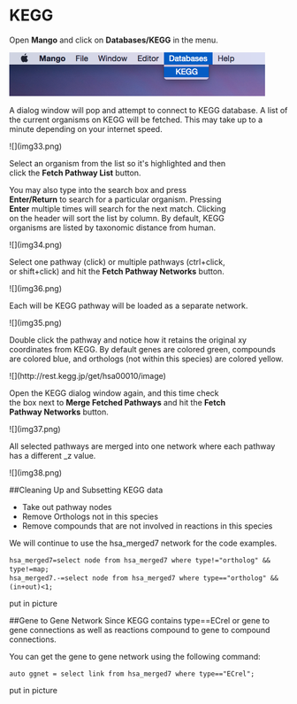 # KEGG

Open **Mango** and click on **Databases/KEGG** in the menu.

<!--<center> -->
![](img32.png)

A dialog window will pop and attempt to connect to KEGG database. A list of the current organisms on KEGG will be fetched. This may take up to a minute depending on your internet speed. 

<div style="width:400px">
![](img33.png)


Select an organism from the list so it's highlighted and then click the **Fetch Pathway List** button. 

You may also type into the search box and press **Enter/Return** to search for a particular organism. Pressing **Enter** multiple times will search for the next match. Clicking on the header will sort the list by column. By default, KEGG organisms are listed by taxonomic distance from human.

<div style="width:400px">
![](img34.png)

Select one pathway (click) or multiple pathways (ctrl+click, or shift+click) and hit the **Fetch Pathway Networks** button.

<div style="width:500px">
![](img36.png)

Each will be KEGG pathway will be loaded as a separate network.

<div style="width:500px">
![](img35.png)

Double click the pathway and notice how it retains the original xy coordinates from KEGG. By default genes are colored green, compounds are colored blue, and orthologs (not within this species) are colored yellow.

<div style="width:400px">
![](http://rest.kegg.jp/get/hsa00010/image)

Open the KEGG dialog window again, and this time check the box next to **Merge Fetched Pathways** and hit the **Fetch Pathway Networks** button. 

<div style="width:500px">
![](img37.png)

All selected pathways are merged into one network where each pathway has a different _z value.

<div style="width:500px">
![](img38.png)

##Cleaning Up and Subsetting KEGG data

* Take out pathway nodes
* Remove Orthologs not in this species
* Remove compounds that are not involved in reactions in this species

We will continue to use the hsa_merged7 network for the code examples.

```
hsa_merged7=select node from hsa_merged7 where type!="ortholog" && type!=map;
hsa_merged7.-=select node from hsa_merged7 where type=="ortholog" && (in+out)<1;
```
put in picture

##Gene to Gene Network
Since KEGG contains type==ECrel or gene to gene connections as well as reactions compound to gene to compound connections. 

You can get the gene to gene network using the following command:

```
auto ggnet = select link from hsa_merged7 where type=="ECrel";
```

put in picture




